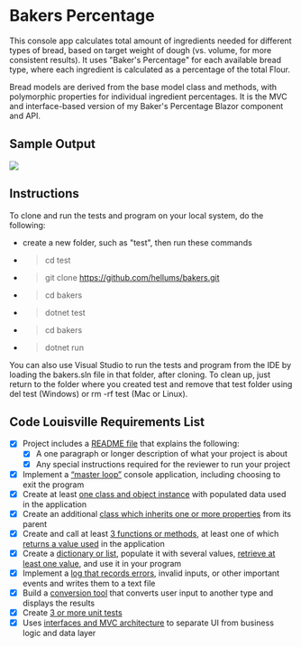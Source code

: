 # Bakers Percentage
This console app calculates total amount of ingredients needed for different types of bread, based on target weight of dough (vs. volume, for more consistent results). It uses "Baker's Percentage" for each available bread type, where each ingredient is calculated as a percentage of the total Flour. 

Bread models are derived from the base model class and methods, with polymorphic properties for individual ingredient percentages. It is the MVC and interface-based version of my Baker's Percentage Blazor component and API.

## Sample Output
<img src="https://user-images.githubusercontent.com/83464025/178148617-b4830893-7e1b-4b18-914f-d10cad6e7f59.png">

## Instructions

To clone and run the tests and program on your local system, do the following:

- create a new folder, such as "test", then run these commands
- > cd test
- > git clone https://github.com/hellums/bakers.git
- > cd bakers
- > dotnet test
- > cd bakers
- > dotnet run

You can also use Visual Studio to run the tests and program from the IDE by loading the bakers.sln file in that folder, after cloning. To clean up, just return to the folder where you created test and remove that test folder using del test (Windows) or rm -rf test (Mac or Linux).

## Code Louisville Requirements List
- [X] Project includes a [README file](https://github.com/hellums/bakers/blob/root/README.md) that explains the following:
  - [X] A one paragraph or longer description of what your project is about
  - [X] Any special instructions required for the reviewer to run your project
- [X] Implement a [“master loop”](https://github.com/hellums/bakers/blob/0a81141147874d55a5204060c133c755710801c0/bakers/Controllers/PercentageController.cs#L11) console application, including choosing to exit the program
- [X] Create at least [one class and object instance](https://github.com/hellums/bakers/blob/0a81141147874d55a5204060c133c755710801c0/bakers/Models/PercentageModel.cs#L1) with populated data used in the application
- [X] Create an additional [class which inherits one or more properties](https://github.com/hellums/bakers/blob/0a81141147874d55a5204060c133c755710801c0/bakers/Models/PercentageModel.Ciabatta.cs#L3) from its parent
- [X] Create and call at least [3 functions or methods](https://github.com/hellums/bakers/blob/0a81141147874d55a5204060c133c755710801c0/bakers/Views/PercentageView.cs#L47), at least one of which [returns a value used](https://github.com/hellums/bakers/blob/0a81141147874d55a5204060c133c755710801c0/bakers/Views/PercentageView.cs#L45) in the application
- [X] Create a [dictionary or list](https://github.com/hellums/bakers/blob/0a81141147874d55a5204060c133c755710801c0/bakers/Views/PercentageView.cs#L10), populate it with several values, [retrieve at least one value](https://github.com/hellums/bakers/blob/0a81141147874d55a5204060c133c755710801c0/bakers/Controllers/PercentageController.cs#L13), and use it in your program
- [X] Implement a [log that records errors](https://github.com/hellums/bakers/blob/0a81141147874d55a5204060c133c755710801c0/bakers/Models/Logger/Logger.cs#L16), invalid inputs, or other important events and writes them to a text file
- [X] Build a [conversion tool](https://github.com/hellums/bakers/blob/0a81141147874d55a5204060c133c755710801c0/bakers/Models/PercentageModel.cs#L20) that converts user input to another type and displays the results
- [X] Create [3 or more unit tests](https://github.com/hellums/bakers/blob/0a81141147874d55a5204060c133c755710801c0/BakersTest/PercentageModelTest.cs#L4)
- [X] Uses [interfaces and MVC architecture](https://github.com/hellums/bakers/blob/5aad293bc22abdc7f0d699225554acb3071999c0/bakers/Controllers/PercentageController.cs#L3) to separate UI from business logic and data layer
